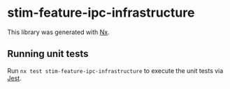 # stim-feature-ipc-infrastructure

This library was generated with [Nx](https://nx.dev).

## Running unit tests

Run `nx test stim-feature-ipc-infrastructure` to execute the unit tests via [Jest](https://jestjs.io).
